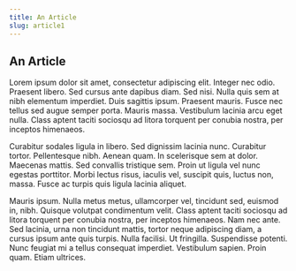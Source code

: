 ```yaml
---
title: An Article
slug: article1
---
```


## An Article ##

Lorem ipsum dolor sit amet, consectetur adipiscing elit. Integer nec odio. Praesent libero.
Sed cursus ante dapibus diam. Sed nisi. Nulla quis sem at nibh elementum imperdiet. Duis
sagittis ipsum. Praesent mauris. Fusce nec tellus sed augue semper porta. Mauris massa.
Vestibulum lacinia arcu eget nulla. Class aptent taciti sociosqu ad litora torquent per
conubia nostra, per inceptos himenaeos. 

Curabitur sodales ligula in libero. Sed dignissim lacinia nunc. Curabitur tortor.
Pellentesque nibh. Aenean quam. In scelerisque sem at dolor. Maecenas mattis. Sed convallis
tristique sem. Proin ut ligula vel nunc egestas porttitor. Morbi lectus risus, iaculis vel,
suscipit quis, luctus non, massa. Fusce ac turpis quis ligula lacinia aliquet. 

Mauris ipsum. Nulla metus metus, ullamcorper vel, tincidunt sed, euismod in, nibh. Quisque
volutpat condimentum velit. Class aptent taciti sociosqu ad litora torquent per conubia nostra,
per inceptos himenaeos. Nam nec ante. Sed lacinia, urna non tincidunt mattis, tortor neque
adipiscing diam, a cursus ipsum ante quis turpis. Nulla facilisi. Ut fringilla. Suspendisse
potenti. Nunc feugiat mi a tellus consequat imperdiet. Vestibulum sapien. Proin quam.
Etiam ultrices.
